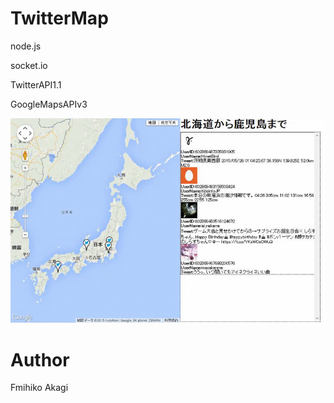 # TwitterMap
node.js

socket.io

TwitterAPI1.1

GoogleMapsAPIv3

<img src="./Raw/images/twittermap.gif" alt="twittermap">

# Author
Fmihiko Akagi

